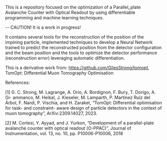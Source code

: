 This is a repository focused on the optimization of a Parallel_plate Avalanche Counter with Optical Readout by using differentiable programming and machine learning techniques.

-- CAUTION! It is a work in progress!

It contains several tools for the reconstruction of the position of the impining particle, implemented techniques to develop a Neural Network trained to predict the reconstructed position from the detector configuration and the beam position and the tools to optimize the detector performance (reconstruction error) leveraging automatic differentiation.

This is a derivative work from: https://github.com/GilesStrong/tomopt, TomOpt: Differential Muon Tomography Optimisation



References: 

[1] G. C. Strong, M. Lagrange, A. Orio, A. Bordignon, F. Bury, T. Dorigo, A. Gi-
ammanco, M. Heikal, J. Kieseler, M. Lamparth, P. Martínez Ruíz del Árbol, F.
Nardi, P. Vischia, and H. Zaraket, “TomOpt: Differential optimisation for task- and
constraint- aware design of particle detectors in the context of muon tomography”,
ArXiv:2309.14027, 2023.

[2] M. Cortesi, Y. Ayyad, and J. Yurkon, “Development of a parallel-plate avalanche
counter with optical readout (O-PPAC)”, Journal of Instrumentation, vol. 13, no.
10, pp. P10006-P10006, 2018
